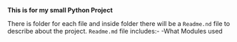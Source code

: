 **This is for my small Python Project**

There is folder for each file and inside folder there will be a ```Readme.nd``` file to describe about the project.
```Readme.md``` file includes:-
-What Modules used
